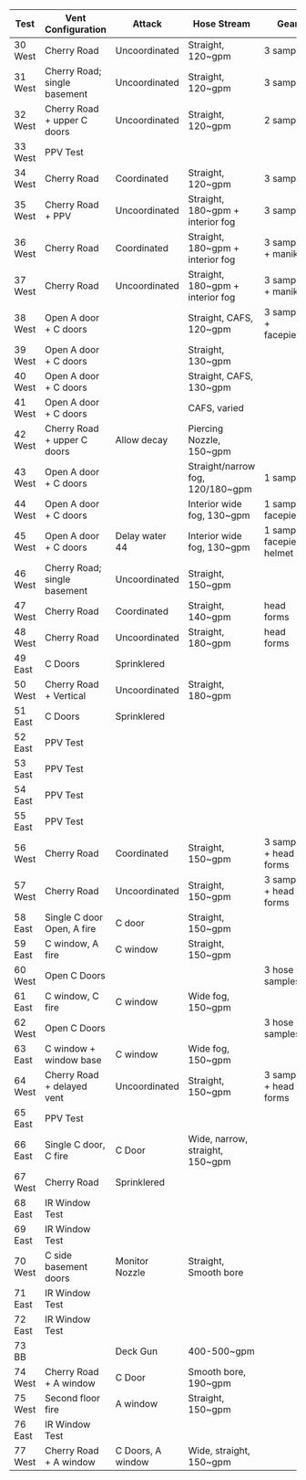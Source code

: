 |Test      | Vent Configuration            | Attack           | Hose Stream                         | Gear      |
| ---------| ----------------------------- | -----------------| ----------------------------------- |---------- |
| 30 West  |  Cherry Road                  | Uncoordinated    |  Straight, 120~gpm                  | 3 samples |
| 31 West  |  Cherry Road; single basement | Uncoordinated    |  Straight, 120~gpm                  | 3 samples |
| 32 West  |  Cherry Road + upper C doors  | Uncoordinated    |  Straight, 120~gpm                  | 2 samples |
| 33 West  |  PPV Test                     |                  |                                     |           | 
| 34 West  |  Cherry Road                  | Coordinated      |  Straight, 120~gpm                  | 3 samples |  
| 35 West  |  Cherry Road + PPV            | Uncoordinated    |  Straight, 180~gpm + interior fog   | 3 samples |
| 36 West  |  Cherry Road                  | Coordinated      |  Straight, 180~gpm + interior fog   | 3 samples + manikin    |
| 37 West  |  Cherry Road                  | Uncoordinated    |  Straight, 180~gpm + interior fog   | 3 samples + manikin    |
| 38 West  |  Open A door + C doors        |                  |  Straight, CAFS, 120~gpm            | 3 samples + facepieces |
| 39 West  |  Open A door + C doors        |                  |  Straight, 130~gpm                  | |
| 40 West  |  Open A door + C doors        |                  |  Straight, CAFS, 130~gpm            | |
| 41 West  |  Open A door + C doors        |                  |  CAFS, varied                       | |
| 42 West  |  Cherry Road + upper C doors  | Allow decay      |  Piercing Nozzle, 150~gpm           | |
| 43 West  |  Open A door + C doors        |                  |  Straight/narrow fog, 120/180~gpm   | 1 sample                    |
| 44 West  |  Open A door + C doors        |                  |  Interior wide fog, 130~gpm         | 1 sample, facepiece         |
| 45 West  |  Open A door + C doors        | Delay water 44   |  Interior wide fog, 130~gpm         | 1 sample, facepiece, helmet |
| 46 West  |  Cherry Road; single basement | Uncoordinated    |  Straight, 150~gpm					| |
| 47 West  |  Cherry Road				   | Coordinated      |  Straight, 140~gpm					| head forms |
| 48 West  |  Cherry Road				   | Uncoordinated    |  Straight, 180~gpm                  | head forms |
| 49 East  |  C Doors                      | Sprinklered      |                                     | |
| 50 West  |  Cherry Road + Vertical	   | Uncoordinated    |  Straight, 180~gpm                  | |
| 51 East  |  C Doors                      | Sprinklered      |                                     | |
| 52 East  |  PPV Test 					   |                  |                                     | |		
| 53 East  |  PPV Test 					   |                  |                                     | |		
| 54 East  |  PPV Test 					   |                  |                                     | |		
| 55 East  |  PPV Test 					   |                  |                                     | |		
| 56 West  |  Cherry Road				   | Coordinated	  |  Straight, 150~gpm					| 3 samples + head forms |
| 57 West  |  Cherry Road				   | Uncoordinated	  |  Straight, 150~gpm					| 3 samples + head forms |
| 58 East  |  Single C door Open, A fire   | C door    	      |  Straight, 150~gpm                  |                        |
| 59 East  |  C window, A fire			   | C window  	      |  Straight, 150~gpm					|                        |
| 60 West  |  Open C Doors 				   | 				  |									    | 3 hose samples         |
| 61 East  |  C window, C fire             | C window         |  Wide fog, 150~gpm                  |                        |
| 62 West  |  Open C Doors 				   | 				  |									    | 3 hose samples         |
| 63 East  |  C window + window base       | C window         |  Wide fog, 150~gpm 			        |                        |
| 64 West  |  Cherry Road + delayed vent   | Uncoordinated    |  Straight, 150~gpm					| 3 samples + head forms |
| 65 East  |  PPV Test 					   |                  |                                     | | 		
| 66 East  |  Single C door, C fire		   | C Door 		  |  Wide, narrow, straight, 150~gpm	| |
| 67 West  |  Cherry Road       		   | Sprinklered 	  |                                 	| |
| 68 East  |  IR Window Test    		   |        		  |                                 	| |
| 69 East  |  IR Window Test    		   |        		  |                                 	| |
| 70 West  |  C side basement doors		   | Monitor Nozzle   |  Straight, Smooth bore          	| |
| 71 East  |  IR Window Test    		   |        		  |                                 	| |
| 72 East  |  IR Window Test    		   |        		  |                                 	| |
| 73 BB    |                    		   | Deck Gun 		  |  400-500~gpm                    	| |
| 74 West  |  Cherry Road + A window	   | C Door 		  |  Smooth bore, 190~gpm	            | |
| 75 West  |  Second floor fire 		   | A window 		  |  Straight, 150~gpm              	| |
| 76 East  |  IR Window Test    		   |        		  |                                 	| |
| 77 West  |  Cherry Road + A window	   | C Doors, A window|  Wide, straight, 150~gpm	        | |
